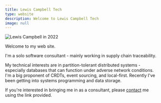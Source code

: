 ```yaml
---
title: Lewis Campbell Tech
type: website
description: Welcome to Lewis Campbell Tech
image: null
---
```


![Lewis Campbell in 2022](/img/me_2022-9979909637462000.webp)

Welcome to my web site.

I'm a solo software consultant - mainly working in supply chain traceability.

My technical interests are in partition-tolerant distributed systems - especially databases that can function under adverse network conditions. I'm a big proponent of CRDTs, event sourcing, and local-first. Recently I've been getting into systems programming and data storage.

If you're interested in bringing me in as a consultant, please [contact](/contact.html) me using the link provided.
